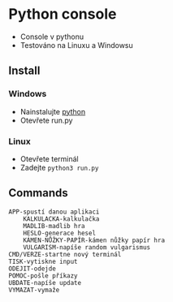 # **Python console**

- Console v pythonu
- Testováno na Linuxu a Windowsu

## Install

### Windows
- Nainstalujte [python](https://www.python.org/)
- Otevřete run.py

### Linux
- Otevřete terminál
- Zadejte `python3 run.py`

## Commands
```
APP-spustí danou aplikaci
    KALKULACKA-kalkulačka
    MADLIB-madlib hra
    HESLO-generace hesel
    KÁMEN-NŮŽKY-PAPÍR-kámen nůžky papír hra
    VULGARISM-napíše random vulgarismus
CMD/VERZE-startne nový terminál
TISK-vytiskne input
ODEJIT-odejde
POMOC-pošle příkazy
UBDATE-napíše update
VYMAZAT-vymaže
```
